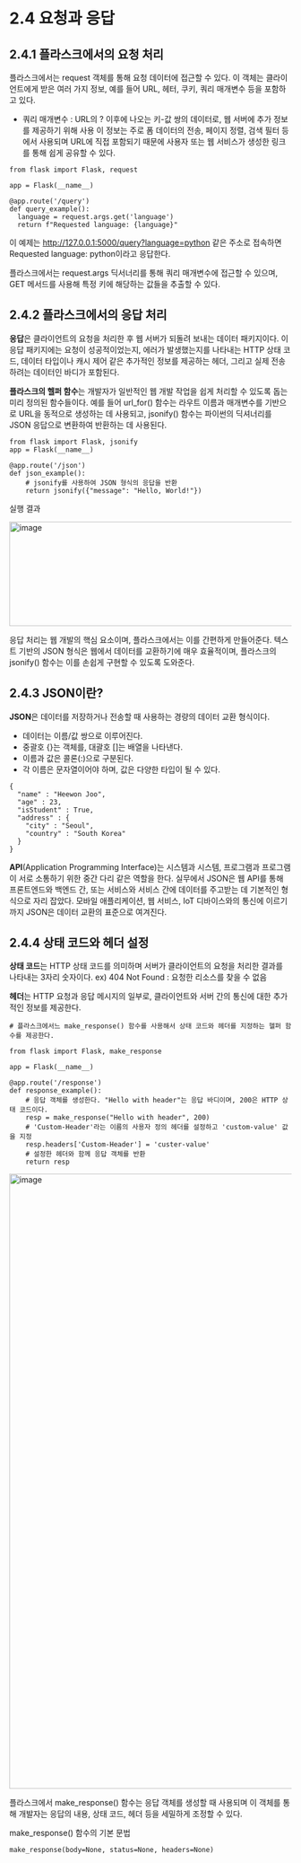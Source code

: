 # 2.4 요청과 응답

## 2.4.1 플라스크에서의 요청 처리
플라스크에서는 request 객체를 통해 요청 데이터에 접근할 수 있다. 
이 객체는 클라이언트에게 받은 여러 가지 정보, 예를 들어 URL, 헤터, 쿠키, 쿼리 매개변수 등을 포함하고 있다.

* 쿼리 매개변수 : URL의 ? 이후에 나오는 키-값 쌍의 데이터로, 웹 서버에 추가 정보를 제공하기 위해 사용
                이 정보는 주로 폼 데이터의 전송, 페이지 정렬, 검색 필터 등에서 사용되며 URL에 직접 포함되기 때문에 사용자 또는 웹 서비스가 생성한 링크를 통해 쉽게 공유할 수 있다.

```
from flask import Flask, request

app = Flask(__name__)

@app.route('/query')
def query_example():
  language = request.args.get('language')
  return f"Requested language: {language}"
```
이 예제는 http://127.0.0.1:5000/query?language=python 같은 주소로 접속하면 Requested language: python이라고 응답한다.

플라스크에서는 request.args 딕서너리를 통해 쿼리 매개변수에 접근할 수 있으며, GET 메서드를 사용해 특정 키에 해당하는 값들을 추출할 수 있다. 

## 2.4.2 플라스크에서의 응답 처리
**응답**은 클라이언트의 요청을 처리한 후 웹 서버가 되돌려 보내는 데이터 패키지이다. 
이 응답 패키지에는 요청이 성공적이었는지, 에러가 발생했는지를 나타내는 HTTP 상태 코드, 데이터 타입이나 캐시 제어 같은 추가적인 정보를 제공하는 헤더, 그리고 실제 전송하려는 데이터인 바디가 포함된다. 

**플라스크의 헬퍼 함수**는 개발자가 일반적인 웹 개발 작업을 쉽게 처리할 수 있도록 돕는 미리 정의된 함수들이다. 
예를 들어 url_for() 함수는 라우트 이름과 매개변수를 기반으로 URL을 동적으로 생성하는 데 사용되고, jsonify() 함수는 파이썬의 딕셔너리를 JSON 응답으로 변환하여 반환하는 데 사용된다. 
```
from flask import Flask, jsonify
app = Flask(__name__)

@app.route('/json')
def json_example():
    # jsonify를 사용하여 JSON 형식의 응답을 반환
    return jsonify({"message": "Hello, World!"})
```
실행 결과

<img width="570" height="186" alt="image" src="https://github.com/user-attachments/assets/a4158b45-53eb-4fe8-90f7-2f612b33ea5b" />

응답 처리는 웹 개발의 핵심 요소이며, 플라스크에서는 이를 간편하게 만들어준다. 텍스트 기반의 JSON 형식은 웹에서 데이터를 교환하기에 매우 효율적이며, 플라스크의 jsonify() 함수는 이를 손쉽게 구현할 수 있도록 도와준다.

## 2.4.3 JSON이란?
**JSON**은 데이터를 저장하거나 전송할 때 사용하는 경량의 데이터 교환 형식이다. 
- 데이터는 이름/값 쌍으로 이루어진다.
- 중괄호 {}는 객체를, 대괄호 []는 배열을 나타낸다.
- 이름과 값은 콜론(:)으로 구분된다.
- 각 이름은 문자열이어야 하며, 값은 다양한 타입이 될 수 있다.

```
{
  "name" : "Heewon Joo",
  "age" : 23,
  "isStudent" : True,
  "address" : {
    "city" : "Seoul",
    "country" : "South Korea"
  }
}
```
**API**(Application Programming Interface)는 시스템과 시스템, 프로그램과 프로그램이 서로 소통하기 위한 중간 다리 같은 역할을 한다. 
실무에서 JSON은 웹 API를 통해 프론트엔드와 백엔드 간, 또는 서비스와 서비스 간에 데이터를 주고받는 데 기본적인 형식으로 자리 잡았다. 모바일 애플리케이션, 웹 서비스, IoT 디바이스와의 통신에 이르기까지 JSON은 데이터 교환의 표준으로 여겨진다. 

## 2.4.4 상태 코드와 헤더 설정
**상태 코드**는 HTTP 상태 코드를 의미하며 서버가 클라이언트의 요청을 처리한 결과를 나타내는 3자리 숫자이다. 
ex) 404 Not Found : 요청한 리소스를 찾을 수 없음

**헤더**는 HTTP 요청과 응답 메시지의 일부로, 클라이언트와 서버 간의 통신에 대한 추가적인 정보를 제공한다. 
```
# 플라스크에서느 make_response() 함수를 사용해서 상태 코드와 헤더를 지정하는 헬퍼 함수를 제공한다. 

from flask import Flask, make_response

app = Flask(__name__)

@app.route('/response')
def response_example():
    # 응답 객체를 생성한다. "Hello with header"는 응답 바디이며, 200은 HTTP 상태 코드이다.
    resp = make_response("Hello with header", 200)
    # 'Custom-Header'라는 이름의 사용자 정의 헤더를 설정하고 'custom-value' 값을 지정
    resp.headers['Custom-Header'] = 'custer-value'
    # 설정한 헤더와 함께 응답 객체를 반환
    return resp
```

<img width="2140" height="1096" alt="image" src="https://github.com/user-attachments/assets/52b5037a-a2ba-4b85-a079-7b6493a7c6ad" />

플라스크에서 make_response() 함수는 응답 객체를 생성할 때 사용되며 이 객체를 통해 개발자는 응답의 내용, 상태 코드, 헤더 등을 세밀하게 조정할 수 있다. 

make_response() 함수의 기본 문법 
```
make_response(body=None, status=None, headers=None)
```
     
